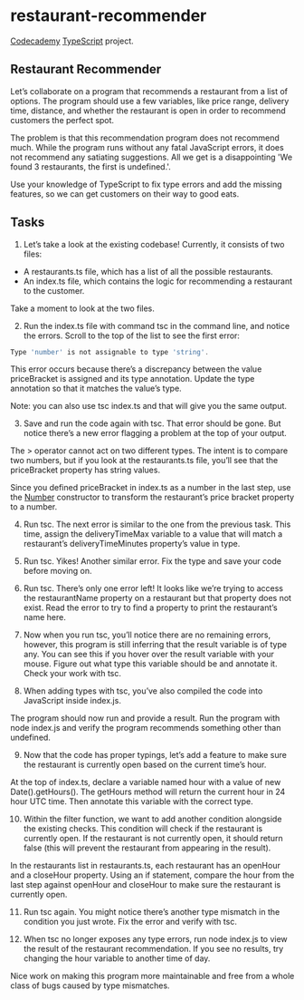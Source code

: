 # restaurant-recommender
[Codecademy](https://www.codecademy.com/learn) [TypeScript](https://www.typescriptlang.org/) project.

## Restaurant Recommender
Let’s collaborate on a program that recommends a restaurant from a list of options. The program should use a few variables, like price range, delivery time, distance, and whether the restaurant is open in order to recommend customers the perfect spot.

The problem is that this recommendation program does not recommend much. While the program runs without any fatal JavaScript errors, it does not recommend any satiating suggestions. All we get is a disappointing 'We found 3 restaurants, the first is undefined.'.

Use your knowledge of TypeScript to fix type errors and add the missing features, so we can get customers on their way to good eats.

## Tasks
1. Let’s take a look at the existing codebase! Currently, it consists of two files:

- A restaurants.ts file, which has a list of all the possible restaurants.
- An index.ts file, which contains the logic for recommending a restaurant to the customer.

Take a moment to look at the two files.

2. Run the index.ts file with command tsc in the command line, and notice the errors. Scroll to the top of the list to see the first error:
```js
Type 'number' is not assignable to type 'string'.
```
This error occurs because there’s a discrepancy between the value priceBracket is assigned and its type annotation. Update the type annotation so that it matches the value’s type.

Note: you can also use tsc index.ts and that will give you the same output.

3. Save and run the code again with tsc. That error should be gone. But notice there’s a new error flagging a problem at the top of your output.

The > operator cannot act on two different types. The intent is to compare two numbers, but if you look at the restaurants.ts file, you’ll see that the priceBracket property has string values.

Since you defined priceBracket in index.ts as a number in the last step, use the [Number](https://developer.mozilla.org/en-US/docs/Web/JavaScript/Reference/Global_Objects/Number) constructor to transform the restaurant’s price bracket property to a number.

4. Run tsc. The next error is similar to the one from the previous task. This time, assign the deliveryTimeMax variable to a value that will match a restaurant’s deliveryTimeMinutes property’s value in type.

5. Run tsc. Yikes! Another similar error. Fix the type and save your code before moving on.

6. Run tsc. There’s only one error left! It looks like we’re trying to access the restaurantName property on a restaurant but that property does not exist. Read the error to try to find a property to print the restaurant’s name here.

7. Now when you run tsc, you’ll notice there are no remaining errors, however, this program is still inferring that the result variable is of type any. You can see this if you hover over the result variable with your mouse. Figure out what type this variable should be and annotate it. Check your work with tsc.

8. When adding types with tsc, you’ve also compiled the code into JavaScript inside index.js.

The program should now run and provide a result. Run the program with node index.js and verify the program recommends something other than undefined.

9. Now that the code has proper typings, let’s add a feature to make sure the restaurant is currently open based on the current time’s hour.

At the top of index.ts, declare a variable named hour with a value of new Date().getHours(). The getHours method will return the current hour in 24 hour UTC time. Then annotate this variable with the correct type.

10. Within the filter function, we want to add another condition alongside the existing checks. This condition will check if the restaurant is currently open. If the restaurant is not currently open, it should return false (this will prevent the restaurant from appearing in the result).

In the restaurants list in restaurants.ts, each restaurant has an openHour and a closeHour property. Using an if statement, compare the hour from the last step against openHour and closeHour to make sure the restaurant is currently open.

11. Run tsc again. You might notice there’s another type mismatch in the condition you just wrote. Fix the error and verify with tsc.

12. When tsc no longer exposes any type errors, run node index.js to view the result of the restaurant recommendation. If you see no results, try changing the hour variable to another time of day.

Nice work on making this program more maintainable and free from a whole class of bugs caused by type mismatches.